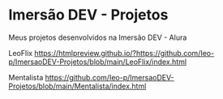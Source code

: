 # Imersão DEV - Projetos
Meus projetos desenvolvidos na Imersão DEV - Alura

LeoFlix
https://htmlpreview.github.io/?https://github.com/Ieo-p/ImersaoDEV-Projetos/blob/main/LeoFlix/index.html

Mentalista
https://github.com/Ieo-p/ImersaoDEV-Projetos/blob/main/Mentalista/index.html
